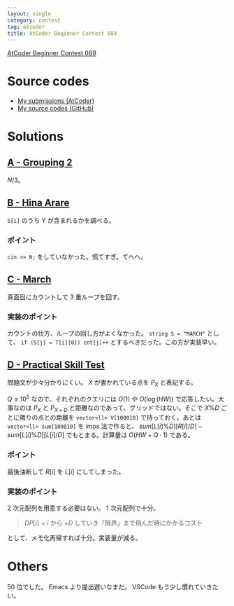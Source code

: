 ```yaml
---
layout: single
category: contest
tag: atcoder
title: AtCoder Beginner Contest 089
---
```


[AtCoder Beginner Contest 089](https://atcoder.jp/contests/abc089)

# Source codes

- [My submissions (AtCoder)](https://atcoder.jp/contests/abc089/submissions?f.User=kazunetakahashi)
- [My source codes (GitHub)](https://github.com/kazunetakahashi/atcoder/tree/master/2018/0304_ABC089)

# Solutions

## [A - Grouping 2](https://atcoder.jp/contests/abc089/tasks/abc089_a)

$N/3$。

## [B - Hina Arare](https://atcoder.jp/contests/abc089/tasks/abc089_b)

`S[i]` のうち Y が含まれるかを調べる。

### ポイント

`cin >> N;` をしていなかった。慌てすぎ。てへへ。

## [C - March](https://atcoder.jp/contests/abc089/tasks/abc089_c)

真面目にカウントして 3 重ループを回す。

### 実装のポイント

カウントの仕方、ループの回し方がよくなかった。 `string S = "MARCH"` として、
`if (S[j] = T[i][0]) cnt[j]++` とするべきだった。この方が実装早い。

## [D - Practical Skill Test](https://atcoder.jp/contests/abc089/tasks/abc089_d)

問題文が少々分かりにくい。 $X$ が書かれている点を $P_X$ と表記する。

$Q \leq 10^5$ なので、それぞれのクエリには $O(1)$ や $O(\log (HW))$ で応答したい。大事なのは $P_X$ と $P_{X+D}$ と距離なのであって、グリッドではない。そこで $X\%D$ ごとに隣りの点との距離を `vector<ll> V[100010]` で持っておく。あとは `vector<ll> sum[100010]` を imos 法で作ると、 $sum[L[i]\%D][R[i]/D] - sum[L[i]\%D][L[i]/D]$ でもとまる。計算量は $O(HW + Q \cdot 1)$ である。

### ポイント

最後油断して $R[i]$ を $L[i]$ にしてしまった。

### 実装のポイント

2 次元配列を用意する必要はない。 1 次元配列で十分。

> $DP[i] = i$ から $+D$ していき「限界」まで飛んだ時にかかるコスト

として、メモ化再帰すれば十分。実装量が減る。

# Others

50 位でした。 Emacs より提出遅いなまだ。 VSCode もう少し慣れていきたい。
